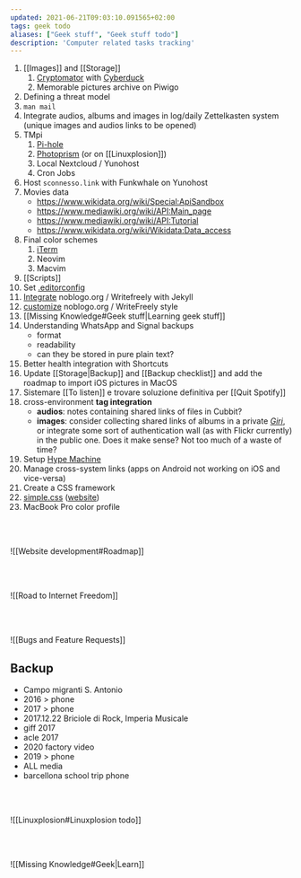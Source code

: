 ```yaml
---
updated: 2021-06-21T09:03:10.091565+02:00
tags: geek todo
aliases: ["Geek stuff", "Geek stuff todo"]
description: 'Computer related tasks tracking'
---
```

1. [[Images]] and [[Storage]]
	1. [Cryptomator](https://cryptomator.org/ 'Cryptomator') with [Cyberduck](https://cyberduck.io/ 'Cyberduck')
	1. Memorable pictures archive on Piwigo
1. Defining a threat model
2. `man mail`
3. Integrate audios, albums and images in log/daily Zettelkasten system (unique images and audios links to be opened)
5. TMpi
	1. [Pi-hole](https://pi-hole.net 'Network-wide Ad Blocking')
	2. [Photoprism](https://docs.photoprism.org/getting-started/raspberry-pi/ 'Running PhotoPrism on a Raspberry Pi') (or on [[Linuxplosion]])
	3. Local Nextcloud / Yunohost
	4. Cron Jobs
6. Host `sconnesso.link` with Funkwhale on Yunohost
7. Movies data
	- https://www.wikidata.org/wiki/Special:ApiSandbox
	- https://www.mediawiki.org/wiki/API:Main_page
	- https://www.mediawiki.org/wiki/API:Tutorial
	- https://www.wikidata.org/wiki/Wikidata:Data_access
8. Final color schemes
	1. [iTerm](http://www.iterm2colorschemes.com/ "iTerm2 Color Schemes")
	2. Neovim
	3. Macvim
9. [[Scripts]]
10. Set [.editorconfig](https://editorconfig.org/ 'editorconfig')
11. [Integrate](https://github.com/cjeller1592/WriteFreely-API) noblogo.org / Writefreely with Jekyll
12. [customize](https://writefreely.org/docs/latest/writer/css) noblogo.org / WriteFreely style
13. [[Missing Knowledge#Geek stuff|Learning geek stuff]]
14. Understanding WhatsApp and Signal backups
	- format
	- readability
	- can they be stored in pure plain text?
1. Better health integration with Shortcuts
15. Update [[Storage|Backup]] and [[Backup checklist]] and add the roadmap to import iOS pictures in MacOS
16. Sistemare [[To listen]] e trovare soluzione definitiva per [[Quit Spotify]]
17. cross-environment **tag integration**
	- **audios**: notes containing shared links of files in Cubbit?
	- **images**: consider collecting shared links of albums in a private *[Giri](/giri 'Giri')*, or integrate some sort of authentication wall (as with Flickr currently) in the public one. Does it make sense? Not too much of a waste of time?
18. Setup [Hype Machine](https://hypem.com)
19. Manage cross-system links (apps on Android not working on iOS and vice-versa)
20. Create a CSS framework
21. [simple.css](https://github.com/xplosionmind/simple.css) ([website](https://simplecss.org))
22. MacBook Pro color profile

<br>
<br>

![[Website development#Roadmap]]

<br>
<br>

![[Road to Internet Freedom]]

<br>
<br>

![[Bugs and Feature Requests]]

## Backup

- Campo migranti S. Antonio
- 2016 \> phone
- 2017 \> phone
- 2017.12.22 Briciole di Rock, Imperia Musicale
- giff 2017
- acle 2017
- 2020 factory video
- 2019 \> phone
- ALL media
- barcellona school trip phone

<br>
<br>

![[Linuxplosion#Linuxplosion todo]]

<br>
<br>

![[Missing Knowledge#Geek|Learn]]

[Yunohost]: https://yunohost.org/ 'Yunohost'
